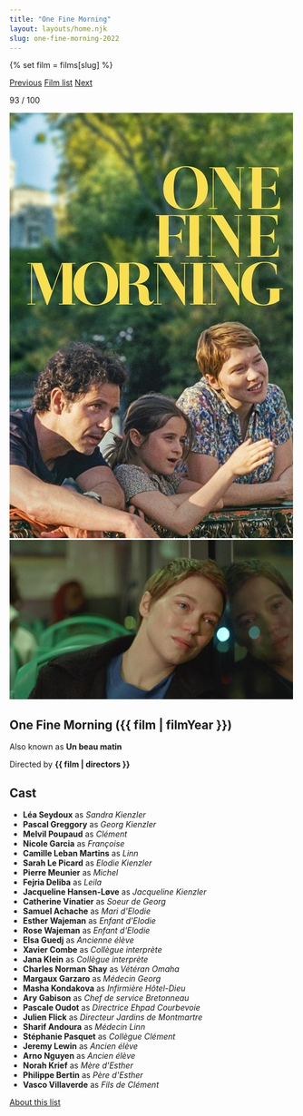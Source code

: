 ```yaml
---
title: "One Fine Morning"
layout: layouts/home.njk
slug: one-fine-morning-2022
---
```


{% set film = films[slug] %}

<nav class="films">
  <a class="prev" href="../eo-2022">Previous</a>
  <a href="../">Film list</a>
  <a class="next" href="../the-banshees-of-inisherin-2022">Next</a>
</nav>

<p>93 / 100</p>

<article class="film">
  <div class="backdrop-and-poster">
    <img class="poster" src="../films/posters/one-fine-morning-2022.jpg" alt="">
    <img class="backdrop" src="../films/backdrops/one-fine-morning-2022.jpg" alt="">
  </div>

  <h1>One Fine Morning ({{ film | filmYear }})</h1>

  <p>Also known as <strong>Un beau matin</strong></p>

  <p class="director">
    Directed by <strong>{{ film | directors }}</strong>
  </p>


  <h2>
    Cast
  </h2>
  <ul>
            <li><strong>Léa Seydoux</strong> as <em>Sandra Kienzler</em></li>
        <li><strong>Pascal Greggory</strong> as <em>Georg Kienzler</em></li>
        <li><strong>Melvil Poupaud</strong> as <em>Clément</em></li>
        <li><strong>Nicole Garcia</strong> as <em>Françoise</em></li>
        <li><strong>Camille Leban Martins</strong> as <em>Linn</em></li>
        <li><strong>Sarah Le Picard</strong> as <em>Elodie Kienzler</em></li>
        <li><strong>Pierre Meunier</strong> as <em>Michel</em></li>
        <li><strong>Fejria Deliba</strong> as <em>Leila</em></li>
        <li><strong>Jacqueline Hansen-Løve</strong> as <em>Jacqueline Kienzler</em></li>
        <li><strong>Catherine Vinatier</strong> as <em>Soeur de Georg</em></li>
        <li><strong>Samuel Achache</strong> as <em>Mari d'Elodie</em></li>
        <li><strong>Esther Wajeman</strong> as <em>Enfant d'Elodie</em></li>
        <li><strong>Rose Wajeman</strong> as <em>Enfant d'Elodie</em></li>
        <li><strong>Elsa Guedj</strong> as <em>Ancienne élève</em></li>
        <li><strong>Xavier Combe</strong> as <em>Collègue interprète</em></li>
        <li><strong>Jana Klein</strong> as <em>Collègue interprète</em></li>
        <li><strong>Charles Norman Shay</strong> as <em>Vétéran Omaha</em></li>
        <li><strong>Margaux Garzaro</strong> as <em>Médecin Georg</em></li>
        <li><strong>Masha Kondakova</strong> as <em>Infirmière Hôtel-Dieu</em></li>
        <li><strong>Ary Gabison</strong> as <em>Chef de service Bretonneau</em></li>
        <li><strong>Pascale Oudot</strong> as <em>Directrice Ehpad Courbevoie</em></li>
        <li><strong>Julien Flick</strong> as <em>Directeur Jardins de Montmartre</em></li>
        <li><strong>Sharif Andoura</strong> as <em>Médecin Linn</em></li>
        <li><strong>Stéphanie Pasquet</strong> as <em>Collègue Clément</em></li>
        <li><strong>Jeremy Lewin</strong> as <em>Ancien élève</em></li>
        <li><strong>Arno Nguyen</strong> as <em>Ancien élève</em></li>
        <li><strong>Norah Krief</strong> as <em>Mère d'Esther</em></li>
        <li><strong>Philippe Bertin</strong> as <em>Père d'Esther</em></li>
        <li><strong>Vasco Villaverde</strong> as <em>Fils de Clément</em></li>
  </ul>
</article>
<footer>
  <a href="../about">About this list</a>
</footer>
